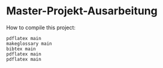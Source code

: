 # Master-Projekt-Ausarbeitung

How to compile this project:

```console
pdflatex main
makeglossary main
bibtex main
pdflatex main
pdflatex main
```
